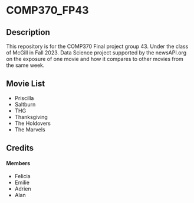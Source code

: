 # COMP370_FP43

## Description
This repository is for the COMP370 Final project group 43. Under the class of McGill in Fall 2023.
Data Science project supported by the newsAPI.org on the exposure of one movie and how it compares to other movies from the same week.

## Movie List 

- Priscilla
- Saltburn
- THG
- Thanksgiving
- The Holdovers
- The Marvels

## Credits
#### Members
- Felicia  
- Emilie  
- Adrien  
- Alan  

